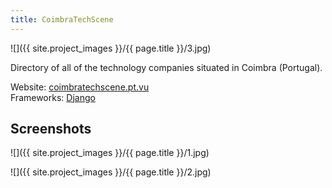 ```yaml
---
title: CoimbraTechScene
---
```


![]({{ site.project_images }}/{{ page.title }}/3.jpg)

Directory of all of the technology companies situated in Coimbra (Portugal).

Website: [coimbratechscene.pt.vu](http://coimbratechscene.pt.vu)  
Frameworks: [Django](https://www.djangoproject.com/)
    
## Screenshots

![]({{ site.project_images }}/{{ page.title }}/1.jpg)

![]({{ site.project_images }}/{{ page.title }}/2.jpg)
    

